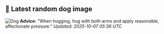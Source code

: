 ## 🐶 Latest random dog image
![Dog](https://images.dog.ceo/breeds/pomeranian/n02112018_1389.jpg)
**Advice:** "When hugging, hug with both arms and apply reasonable, affectionate pressure."
*Updated: 2025-10-07 05:36 UTC*
